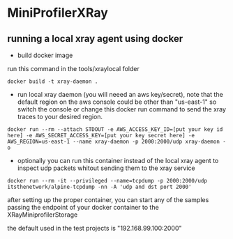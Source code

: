 # MiniProfilerXRay

## running a local xray agent using docker

* build docker image

run this command in the tools/xraylocal folder

```
docker build -t xray-daemon .
```

* run local xray daemon (you will neeed an aws key/secret), note that the default region on the aws console could be other than "us-east-1" so switch the console or change this docker run command to send the xray traces to your desired region. 

```
docker run --rm --attach STDOUT -e AWS_ACCESS_KEY_ID=[put your key id here] -e AWS_SECRET_ACCESS_KEY=[put your key secret here] -e AWS_REGION=us-east-1 --name xray-daemon -p 2000:2000/udp xray-daemon -o
```

* optionally you can run this container instead of the local xray agent to inspect udp packets whitout sending them to the xray service

```
docker run --rm -it --privileged --name=tcpdump -p 2000:2000/udp itsthenetwork/alpine-tcpdump -nn -A 'udp and dst port 2000'
```

after setting up the proper container, you can start any of the samples passing the endpoint of your docker container to the XRayMiniprofilerStorage

the default used in the test projects is "192.168.99.100:2000"
